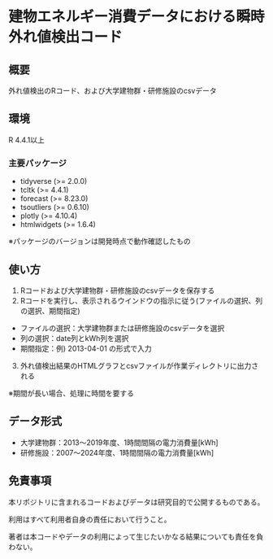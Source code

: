 # 建物エネルギー消費データにおける瞬時外れ値検出コード

## 概要
外れ値検出のRコード、および大学建物群・研修施設のcsvデータ

## 環境
  R 4.4.1以上
### 主要パッケージ
  - tidyverse (>= 2.0.0)
  - tcltk (>= 4.4.1)
  - forecast (>= 8.23.0)
  - tsoutliers (>= 0.6.10)
  - plotly (>= 4.10.4)
  - htmlwidgets (>= 1.6.4)

※パッケージのバージョンは開発時点で動作確認したもの

## 使い方
1) Rコードおよび大学建物群・研修施設のcsvデータを保存する
2) Rコードを実行し、表示されるウインドウの指示に従う(ファイルの選択、列の選択、期間指定)
 - ファイルの選択：大学建物群または研修施設のcsvデータを選択
 - 列の選択：date列とkWh列を選択
 - 期間指定：例) 2013-04-01 の形式で入力
3) 外れ値検出結果のHTMLグラフとcsvファイルが作業ディレクトリに出力される

※期間が長い場合、処理に時間を要する

## データ形式
 - 大学建物群：2013～2019年度、1時間間隔の電力消費量[kWh]
 - 研修施設：2007～2024年度、1時間間隔の電力消費量[kWh]

## 免責事項
本リポジトリに含まれるコードおよびデータは研究目的で公開するものである。

利用はすべて利用者自身の責任において行うこと。

著者は本コードやデータの利用によって生じたいかなる結果についても責任を負わない。
